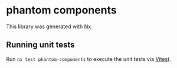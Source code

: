# phantom components

This library was generated with [Nx](https://nx.dev).

## Running unit tests

Run `nx test phantom-components` to execute the unit tests via [Vitest](https://vitest.dev/).
